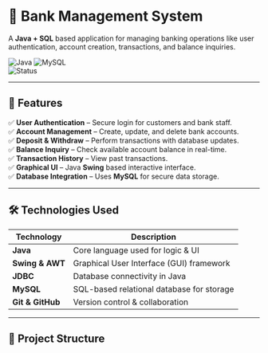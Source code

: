 # 🏦 Bank Management System  

A **Java + SQL** based application for managing banking operations like user authentication, account creation, transactions, and balance inquiries.

![Java](https://img.shields.io/badge/Java-ED8B00?style=for-the-badge&logo=java&logoColor=white) 
![MySQL](https://img.shields.io/badge/MySQL-4479A1?style=for-the-badge&logo=mysql&logoColor=white)  
![Status](https://img.shields.io/badge/Status-Active-success)

---

## 📌 Features  
✅ **User Authentication** – Secure login for customers and bank staff.  
✅ **Account Management** – Create, update, and delete bank accounts.  
✅ **Deposit & Withdraw** – Perform transactions with database updates.  
✅ **Balance Inquiry** – Check available account balance in real-time.  
✅ **Transaction History** – View past transactions.  
✅ **Graphical UI** – Java **Swing** based interactive interface.  
✅ **Database Integration** – Uses **MySQL** for secure data storage.  

---

## 🛠️ Technologies Used  
| Technology  | Description  |
|-------------|--------------|
| **Java** | Core language used for logic & UI |
| **Swing & AWT** | Graphical User Interface (GUI) framework |
| **JDBC** | Database connectivity in Java |
| **MySQL** | SQL-based relational database for storage |
| **Git & GitHub** | Version control & collaboration |

---

## 📂 Project Structure  

